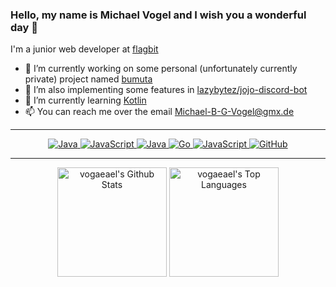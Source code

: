 ### Hello, my name is Michael Vogel and I wish you a wonderful day 👋

I'm a junior web developer at [flagbit](https://github.com/flagbit)

- 🔭 I’m currently working on some personal (unfortunately currently private) project named [bumuta](https://github.com/bumuta)
- 👯 I’m also implementing some features in [lazybytez/jojo-discord-bot](https://github.com/lazybytez/jojo-discord-bot)
- 🌱 I’m currently learning [Kotlin](https://kotlinlang.org/)
- 📫 You can reach me over the email [Michael-B-G-Vogel@gmx.de](mailto://michael-b-g-vogel@gmx.de)

---
<p align="center">
    <a href="https://github.com/vogaeael?tab=repositories&q=&type=&language=php">
        <img alt="Java" src="https://img.shields.io/badge/php-%238892BF.svg?&style=for-the-badge&logo=php&logoColor=white">
    </a>
    <a href="https://github.com/vogaeael?tab=repositories&q=&type=&language=typescript">
        <img alt="JavaScript" src="https://img.shields.io/badge/typescript-%233178c6.svg?&style=for-the-badge&logo=typescript&logoColor=white">
    </a>
    <a href="https://github.com/vogaeael?tab=repositories&q=&type=&language=java">
        <img alt="Java" src="https://img.shields.io/badge/java-%23ED8B00.svg?&style=for-the-badge&logo=java&logoColor=white">
    </a>
    <a href="https://github.com/vogaeael?tab=repositories&q=&type=&language=go">
        <img alt="Go" src="https://img.shields.io/badge/go-%233178c6.svg?&style=for-the-badge&logo=go&logoColor=white">
    </a>
    <a href="https://github.com/vogaeael?tab=repositories&q=&type=&language=javascript">
        <img alt="JavaScript" src="https://img.shields.io/badge/javascript-%23323330.svg?&style=for-the-badge&logo=javascript&logoColor=%23F7DF1E">
    </a>
    <a href="https://github.com/vogaeael/"><img alt="GitHub" src="https://img.shields.io/badge/github-%23121011.svg?&style=for-the-badge&logo=github&logoColor=white"></a>
</p>

-----
<p align="center">
<a href="https://github.com/anuraghazra/github-readme-stats"><img alt="vogaeael's Github Stats" src="https://github-readme-stats.vercel.app/api?username=vogaeael&show_icons=true&count_private=true&theme=tokyonight&hide_border=true" height="175px"/></a>
  <a href="https://github.com/anuraghazra/github-readme-stats"><img alt="vogaeael's Top Languages" src="https://github-readme-stats.vercel.app/api/top-langs/?username=vogaeael&langs_count=8&layout=compact&theme=tokyonight&hide_border=true" height="175x" /></a>
</p>

<!--
**Vogaeael/Vogaeael** is a ✨ _special_ ✨ repository because its `README.md` (this file) appears on your GitHub profile.

Here are some ideas to get you started:

- 🔭 I’m currently working on ...
- 🌱 I’m currently learning ...
- 👯 I’m looking to collaborate on ...
- 🤔 I’m looking for help with ...
- 💬 Ask me about ...
- 📫 How to reach me: ...
- 😄 Pronouns: ...
- ⚡ Fun fact: ...
-->
